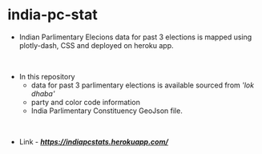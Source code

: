 # india-pc-stat

* Indian Parlimentary Elecions data for past 3 elections is mapped using plotly-dash, CSS and deployed on heroku app.
<br>

* In this repository 
  * data for past 3 parlimentary elections is available sourced from _'lok dhaba'_
  * party and color code information
  * India Parlimentary Constituency GeoJson file.
<br>

* Link - **_https://indiapcstats.herokuapp.com/_**
